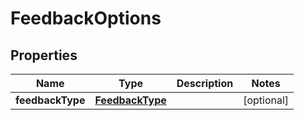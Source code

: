 # FeedbackOptions

## Properties
Name | Type | Description | Notes
------------ | ------------- | ------------- | -------------
**feedbackType** | [**FeedbackType**](FeedbackType.md) |  |  [optional]
